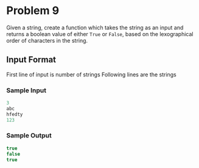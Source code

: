 # Problem 9

Given a string, create a function which takes the string as an input and returns a boolean value of either `True` or `False`, based on the lexographical order of characters in the string.

## Input Format

First line of input is number of strings
Following lines are the strings

### Sample Input

```c
3
abc
hfedty
123
```

### Sample Output

```c
true
false
true
```
